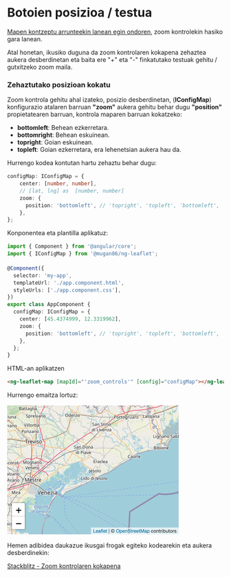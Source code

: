 # Botoien posizioa / testua

[Mapen kontzeptu arrunteekin lanean egin ondoren](../aspectos-basicos/mapa-basico.md), zoom kontrolekin hasiko gara lanean.

Atal honetan, ikusiko duguna da zoom kontrolaren kokapena zehaztea aukera desberdinetan eta baita ere "+" eta "-" finkatutako testuak gehitu / gutxitzeko zoom maila.

### Zehaztutako posizioan kokatu

Zoom kontrola gehitu ahal izateko, posizio desberdinetan, (**IConfigMap**) konfigurazio atalaren barruan **"zoom"** aukera gehitu behar dugu **"position"** propietatearen barruan, kontrola maparen barruan kokatzeko:

* **bottomleft**: Behean ezkerretara.
* **bottomright**: Behean eskuinean.
* **topright**: Goian eskuinean.
* **topleft**: Goian ezkerretara, era lehenetsian aukera hau da.

Hurrengo kodea kontutan hartu zehaztu behar dugu:

```typescript
configMap: IConfigMap = {
    center: [number, number],
    // [lat, lng] as  [number, number]
    zoom: {
      position: 'bottomleft', // 'topright', 'topleft', 'bottomleft', 'bottomright'
    },
};
```

Konponentea eta plantilla aplikatuz:

```typescript
import { Component } from '@angular/core';
import { IConfigMap } from '@mugan86/ng-leaflet';

@Component({
  selector: 'my-app',
  templateUrl: './app.component.html',
  styleUrls: ['./app.component.css'],
})
export class AppComponent {
  configMap: IConfigMap = {
    center: [45.4374999, 12.3319962],
    zoom: {
      position: 'bottomleft', // 'topright', 'topleft', 'bottomleft', 'bottomright'
    },
  };
}

```

HTML-an aplikatzen

```html
<ng-leaflet-map [mapId]="'zoom_controls'" [config]="configMap"></ng-leaflet>
```

Hurrengo emaitza lortuz:

![Zoom controls Image](https://raw.githubusercontent.com/mugan86/i18n-ng-leaflet-doc/master/.gitbook/assets/03-zoom-controls.png)

Hemen adibidea daukazue ikusgai frogak egiteko kodearekin eta aukera desberdinekin:

[Stackblitz - Zoom kontrolaren kokapena](https://stackblitz.com/edit/angular-leaflet-zoom-positions-titles?embed=1&file=src/app/locations.ts&theme=dark)
